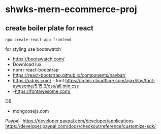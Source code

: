 # shwks-mern-ecommerce-proj


## create boiler plate for react 

```
npx create-react-app frontend
```

for styling use bootswatch
- https://bootswatch.com/
- Download lux 
- npm i react-bootstrap 
- https://react-bootstrap.github.io/components/navbar/
- https://cdnjs.com/ - font https://cdnjs.cloudflare.com/ajax/libs/font-awesome/5.15.3/css/all.min.css
- -https://fontawesome.com/

DB
- mongoosejs.com

Paypal
-https://developer.paypal.com/developer/applications
https://developer.paypal.com/docs/checkout/reference/customize-sdk/


